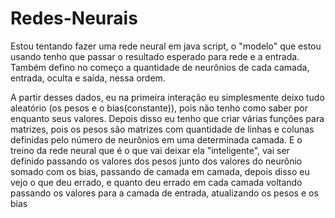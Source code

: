 # Redes-Neurais

Estou tentando fazer uma rede neural em java script, o "modelo" que estou usando tenho que passar o resultado esperado para rede e a entrada.
Também defino no começo a quantidade de neurônios de cada camada, entrada, oculta e saída, nessa ordem.

A partir desses dados, eu na primeira interação eu simplesmente deixo tudo aleatório (os pesos e o bias(constante)), pois não tenho como saber por enquanto seus valores.
Depois disso eu tenho que criar várias funções para matrizes, pois os pesos são matrizes com quantidade de linhas e colunas definidas pelo número de neurônios em uma determinada camada.
E o treino da rede neural que é o que vai deixar ela "inteligente", vai ser definido passando os valores dos pesos junto dos valores do neurônio somado com os bias, passando de camada em camada,
depois disso eu vejo o que deu errado, e quanto deu errado em cada camada voltando passando os valores para a camada de entrada, atualizando os pesos e os bias
